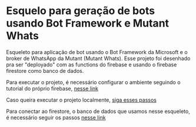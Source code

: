 Esquelo para geração de bots usando Bot Framework e Mutant Whats
======

Esqueleto para aplicação de bot usando o Bot Framework da Microsoft e o broker
de WhatsApp da Mutant (Mutant Whats). Esse projeto foi desenhado pra ser "deployado"
com as functions do firebase e usando o firebase firestore como banco de dados.

Para executar o projeto, é necessário configurar o ambiente seguindo o tutorial 
do próprio firebase, [nesse link](https://firebase.google.com/docs/functions/get-started#set-up-node.js-and-the-firebase-cli)

Caso queira executar o projeto localmente, [siga esses passos](https://firebase.google.com/docs/functions/get-started#emulate-execution-of-your-functions)

Para conectar ao firestore, o banco de dados que usamos nesse esqueleto,
é necessário seguir os passos [nesse link](https://firebase.google.com/docs/firestore/quickstart#initialize)
